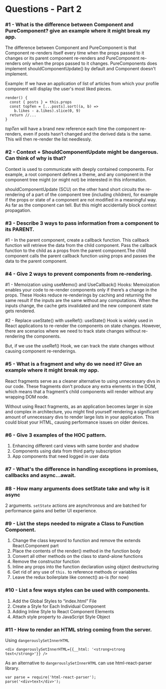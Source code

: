 # Questions - Part 2


### #1 - What is the difference between Component and PureComponent? give an example where it might break my app.

The difference between Component and PureComponent is that Component re-renders itself every time when the props passed to it changes or its parent component re-renders and PureComponent re-renders only when the props passed to it changes. PureComponents does implement shouldComponentUpdate() by default and Component doesn't implement.

Example: If we have an application of list of articles from which your profile component will display the user's most liked pieces.

```
render() {
  const { posts } = this.props
  const topTen = [...posts].sort((a, b) => 
    b.likes - a.likes).slice(0, 9)
  return //...
}

```

_topTen_ will have a brand new reference each time the component re-renders, even if posts hasn’t changed and the derived data is the same. This will then re-render the list needlessly.


### #2 - Context + ShouldComponentUpdate might be dangerous. Can think of why is that?

Context is used to communicate with deeply contained components. For example, a root component defines a theme, and any component in the component tree might (or might not) be interested in this information. 

shouldComponentUpdate (SCU) on the other hand short circuits the re-rendering of a part of the component tree (including children), for example if the props or state of a component are not modified in a meaningful way. As far as the component can tell. But this might accidentally block context propagation.

### #3 - Describe 3 ways to pass information from a component to its PARENT.

#1 - In the parent component, create a callback function. This callback function will retrieve the data from the child component.
Pass the callback function to the child as a props from the parent component.The child component calls the parent callback function using props and passes the data to the parent component.


### #4 - Give 2 ways to prevent components from re-rendering.

#1 - Memoization using useMemo() and UseCallback() Hooks: Memoization enables your code to re-render components only if there’s a change in the props. These Hooks reduce re-renderings by caching and returning the same result if the inputs are the same without any computations. When the inputs change, the cache gets invalidated and the new component state gets rendered.

#2 - Replace useState() with useRef(): useState() Hook is widely used in React applications to re-render the components on state changes. However, there are scenarios where we need to track state changes without re-rendering the components.

But, if we use the useRef() Hook, we can track the state changes without causing component re-renderings.


### #5 - What is a fragment and why do we need it? Give an example where it might break my app.

React fragments serve as a cleaner alternative to using unnecessary divs in our code. These fragments don't produce any extra elements in the DOM, which means that a fragment’s child components will render without any wrapping DOM node.

Without using React fragments, as an application becomes larger in size and complex in architecture, you might find yourself rendering a significant amount of unnecessary divs to render large lists in your application. This could bloat your HTML, causing performance issues on older devices.

### #6 - Give 3 examples of the HOC pattern.

1. Enhancing different card views with same border and shadow
2. Components using data from third party subscription
3. App components that need logged in user data

### #7 - What's the difference in handling exceptions in promises, callbacks and async...await.

### #8 - How many arguments does setState take and why is it async

2 arguments. `setState` actions are asynchronous and are batched for performance gains and better UI experience.

### #9 - List the steps needed to migrate a Class to Function Component.

1. Change the class keyword to function and remove the extends React.Component part
2. Place the contents of the render() method in the function body
3. Convert all other methods on the class to stand-alone functions
4. Remove the constructor function
5. Inline any props into the function declaration using object destructuring
6. Get rid of any use of `this.` to reference methods or variables
7. Leave the redux boilerplate like connect() as-is (for now)

### #10 - List a few ways styles can be used with components.

1. Add the Global Styles to “index.html” File
2. Create a Style for Each Individual Component
3. Adding Inline Style to React Component Elements
4. Attach style property to JavaScript Style Object

### #11 - How to render an HTML string coming from the server.

Using `dangerouslySetInnerHTML` 

```
<div dangerouslySetInnerHTML={{__html: '<strong>strong text</strong>'}} />
```

As an alternative to `dangerouslySetInnerHTML` can use html-react-parser library.

```
var parse = require('html-react-parser');
parse('<div>text</div>');
```
